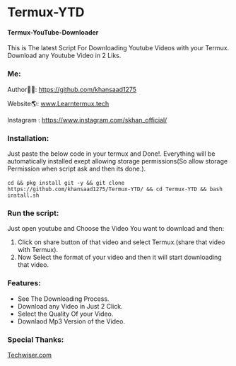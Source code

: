 # Termux-YTD
#### Termux-YouTube-Downloader
This is The latest Script For Downloading Youtube Videos with your Termux. Download any Youtube Video in 2 Liks.

### Me:
Author👨‍💻: https://github.com/khansaad1275 <br>

Website🌎: www.Learntermux.tech <br>

Instagram : https://www.instagram.com/skhan_official/ <br>

### Installation:
Just paste the below code in your termux and Done!. Everything will be automatically installed exept allowing storage permissions(So allow storage Permission when script ask and then its done.).<br><br>
```cd && pkg install git -y && git clone https://github.com/khansaad1275/Termux-YTD/ && cd Termux-YTD && bash install.sh```

### Run the script:
Just open youtube and Choose the Video You want to download and then:
1. Click on share button of that video and select Termux.(share that video with Termux).
2. Now Select the format of your video and then it will start downloading that video.

### Features:
- See The Downloading Process.
- Download any Video in Just 2 Click.
- Select the Quality Of your Video.
- Downlaod Mp3 Version of the Video.

### Special Thanks:
<a href="https://techwiser.com/how-to-use-termux-to-download-youtube-videos/">Techwiser.com</a>
